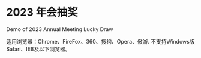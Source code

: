 # 2023 年会抽奖
Demo of 2023 Annual Meeting Lucky Draw



适用浏览器：Chrome、FireFox、360、搜狗、Opera、傲游. 不支持Windows版Safari、IE8及以下浏览器。
